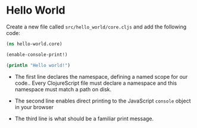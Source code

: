 # Hello World


Create a new file called `src/hello_world/core.cljs` and add the following code:

```clj
(ns hello-world.core)

(enable-console-print!)

(println "Hello world!")
```

* The first line declares the namespace, defining a named scope for our code.. Every ClojureScript file must declare a namespace and this namespace must match a path on disk. 

* The second line enables direct printing to the JavaScript `console` object in your browser 

* The third line is what should be a familiar print message.


